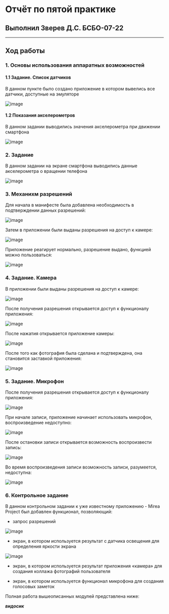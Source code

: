 # Отчёт по пятой практике
## Выполнил Зверев Д.С. БСБО-07-22
---
## Ход работы
### 1. Основы использования аппаратных возможностей
#### 1.1 Задание. Список датчиков
В данном пункте было создано приложение в котором вывелись все датчики, доступные на эмуляторе

![image](https://github.com/user-attachments/assets/e9292afc-141d-4a41-aa9c-a78adcd069b3)

#### 1.2 Показания акселерометров
В данном задании выводились значения акселерометра при движении смартфона

![image](https://github.com/user-attachments/assets/9db07c94-4eba-43f2-8ac9-5c113fcfe05e)

### 2. Задание
В данном задании на экране смартфона выводились данные акселерометра о вращении телефона

![image](https://github.com/user-attachments/assets/8c2b56eb-ce73-43d4-a48d-3d775d7dc25c)

### 3. Механихм разрешений
Для начала в манифесте была добавлена необходимость в подтверждении данных разрешений:

![image](https://github.com/user-attachments/assets/631be49a-56e7-413e-9f7a-1e14f49ebb39)

Затем в приложении были выданы разрешения на доступ к камере:

![image](https://github.com/user-attachments/assets/a32ff09b-52ab-438d-89f9-fffe681c9efc)

Приложение реагирует нормально, разрешение выдано, функцией можно пользоваться:

![image](https://github.com/user-attachments/assets/d27a390b-c3e2-4878-9ca9-38a4aeb4836d)

### 4. Задание. Камера
В приложении были выданы разрешения на доступ к камере:

![image](https://github.com/user-attachments/assets/7b2b0420-d190-46e3-b603-d08f3f940418)

После получения разрешения открывается доступ к функционалу приложения:

![image](https://github.com/user-attachments/assets/284c1805-2df0-4951-84ff-4afa61e9c4a7)

После нажатия открывается приложение камеры:

![image](https://github.com/user-attachments/assets/de754c2f-1af2-4e48-a86a-4ec44dba5d5c)

После того как фотография была сделана и подтверждена, она становится заставкой приложения:

![image](https://github.com/user-attachments/assets/2c35b09e-2c9d-400b-8ee6-88da73613c9f)

### 5. Задание. Микрофон
После получения разрешения открывается доступ к функционалу приложения:

![image](https://github.com/user-attachments/assets/5c3bfd87-aa01-4c90-916c-00aa10bda12a)

При начале записи, приложение начинает использовать микрофон, воспроизведение недоступно:

![image](https://github.com/user-attachments/assets/8e817e99-3d6d-4b2e-a299-c75927b9104a)

После остановки записи открывается возможность воспроизвести запись:

![image](https://github.com/user-attachments/assets/49ba157a-18d2-45a1-952a-da0594487e31)

Во время воспроизведения записи возможность записи, разумеется, недоступна:

![image](https://github.com/user-attachments/assets/b53c5638-2fc3-4710-92be-8711f6fe9335)

### 6. Контрольное задание
В данном контрольном задании к уже известному приложению - Mirea Project был добавлен функционал, позволяющий:
- запрос разрешений

![image](https://github.com/user-attachments/assets/04025a2d-6390-4cf7-a462-04e902f88c0f)

- экран, в котором используется результат с датчика освещения для определения яркости экрана

![image](https://github.com/user-attachments/assets/5fd85166-53d4-405a-aeec-3c0a39005cfb)


- экран, в котором используется результат приложения «камера» для создания коллажа фотографий пользователя


- экран, в котором используется функционал микрофона для создания голосовых заметок


Полная работа вышеописанных модулей представлена ниже:

***видосик***
